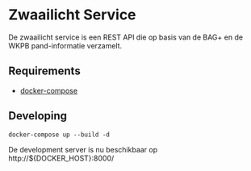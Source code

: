 Zwaailicht Service
==================

De zwaailicht service is een REST API die op basis van de BAG+ en de WKPB pand-informatie verzamelt. 


Requirements
------------

* [docker-compose](https://docs.docker.com/compose/)


Developing
----------

	docker-compose up --build -d

De development server is nu beschikbaar op http://${DOCKER_HOST}:8000/



